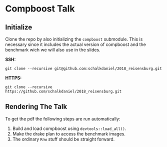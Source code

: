 # Compboost Talk

## Initialize

Clone the repo by also initializing the `compboost` submodule. This is necessary since it includes the actual version of compboost and the benchmark wich we will also use in the slides.

**SSH:**
```
git clone --recursive git@github.com:schalkdaniel/2018_reisensburg.git
```

**HTTPS:**
```
git clone --recursive https://github.com/schalkdaniel/2018_reisensburg.git
```

## Rendering The Talk

To get the pdf the following steps are run automatically:

1. Build and load compboost using `devtools::load_all()`.
2. Make the drake plan to access the benchmark images.
3. The ordinary `Rnw` stuff should be straight forward.
